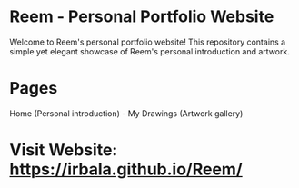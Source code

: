 # Reem - Personal Portfolio Website
Welcome to Reem's personal portfolio website! This repository contains a simple yet elegant showcase of Reem's personal introduction and artwork.

# Pages
Home (Personal introduction) - My Drawings (Artwork gallery)
# Visit Website: https://irbala.github.io/Reem/
